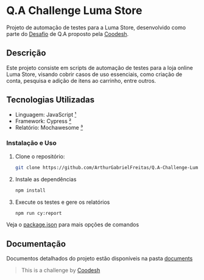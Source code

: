 # Q.A Challenge Luma Store

Projeto de automação de testes para a Luma Store, desenvolvido como parte do [Desafio](./documents/README-desafio.md) de Q.A proposto pela [Coodesh](https://coodesh.com/).

## Descrição

Este projeto consiste em scripts de automação de testes para a loja online Luma Store, visando cobrir casos de uso essenciais, como criação de conta, pesquisa e adição de itens ao carrinho, entre outros.

## Tecnologias Utilizadas

- Linguagem: JavaScript [¹]
- Framework: Cypress [²]
- Relatório: Mochawesome [³]

[¹]: https://developer.mozilla.org/pt-BR/docs/Web/JavaScript
[²]: https://www.cypress.io/
[³]: https://www.npmjs.com/package/mochawesome

### Instalação e Uso

1. Clone o repositório:

   ```bash
   git clone https://github.com/ArthurGabrielFreitas/Q.A-Challenge-Luma-Store.git

   ```

2. Instale as dependências

   ```bash
   npm install

   ```

3. Execute os testes e gere os relatórios
   ```bash
   npm run cy:report
   ```

Veja o [package.json](./package.json) para mais opções de comandos

## Documentação

Documentos detalhados do projeto estão disponíveis na pasta [documents](./documents/)

> This is a challenge by [Coodesh](https://coodesh.com/)
